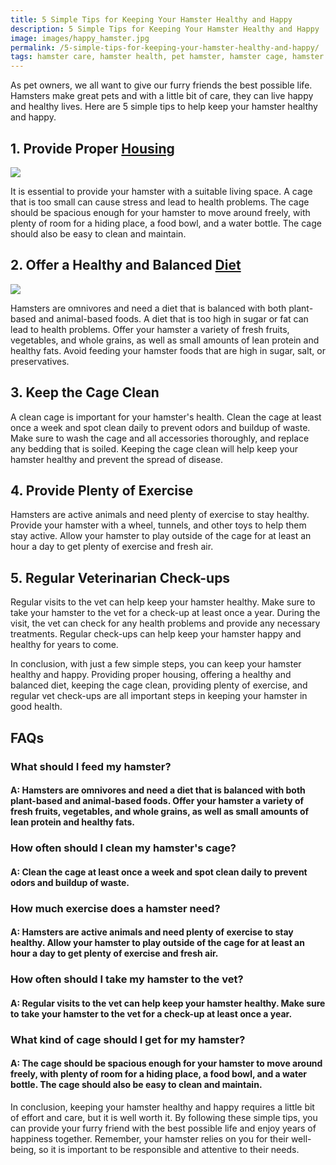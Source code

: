 ```yaml
---
title: 5 Simple Tips for Keeping Your Hamster Healthy and Happy
description: 5 Simple Tips for Keeping Your Hamster Healthy and Happy
image: images/happy_hamster.jpg
permalink: /5-simple-tips-for-keeping-your-hamster-healthy-and-happy/
tags: hamster care, hamster health, pet hamster, hamster cage, hamster nutrition, hamster exercise, hamster toys, hamster grooming, hamster vet visit, hamster happiness
---
```



As pet owners, we all want to give our furry friends the best possible life. Hamsters make great pets and with a little bit of care, they can live happy and healthy lives. Here are 5 simple tips to help keep your hamster healthy and happy.

## 1. Provide Proper [Housing](https://amzn.to/3YUxa5C)

<a href="https://www.amazon.com/BUCATSTATE-Transparent-Habitats-Stackable-Hamsters/dp/B09SQ1MHHL?crid=2551TUFSR1M5B&keywords=hamster+housing&qid=1679312566&sprefix=hamster+housing%2Caps%2C241&sr=8-11&linkCode=li2&tag=forpetswith01-20&linkId=49402ae4a9ba2d761dd9a6832b863ada&language=en_US&ref_=as_li_ss_il" target="_blank"><img border="0" src="//ws-na.amazon-adsystem.com/widgets/q?_encoding=UTF8&ASIN=B09SQ1MHHL&Format=_SL160_&ID=AsinImage&MarketPlace=US&ServiceVersion=20070822&WS=1&tag=forpetswith01-20&language=en_US" ></a><img src="https://ir-na.amazon-adsystem.com/e/ir?t=forpetswith01-20&language=en_US&l=li2&o=1&a=B09SQ1MHHL" width="1" height="1" border="0" alt="" style="border:none !important; margin:0px !important;" />

It is essential to provide your hamster with a suitable living space. A cage that is too small can cause stress and lead to health problems. The cage should be spacious enough for your hamster to move around freely, with plenty of room for a hiding place, a food bowl, and a water bottle. The cage should also be easy to clean and maintain.

## 2. Offer a Healthy and Balanced [Diet](https://amzn.to/3JSQa0b)

<a href="https://www.amazon.com/Kaytee-Forti-Health-Hamster-3-Pound/dp/B001PLESBK?crid=281I8UYY6O0WU&keywords=hamster+food&qid=1679312953&sprefix=hamster+food%2Caps%2C247&sr=8-3&linkCode=li2&tag=forpetswith01-20&linkId=becd1d4a2471082f8f2d43b2fb4e3814&language=en_US&ref_=as_li_ss_il" target="_blank"><img border="0" src="//ws-na.amazon-adsystem.com/widgets/q?_encoding=UTF8&ASIN=B001PLESBK&Format=_SL160_&ID=AsinImage&MarketPlace=US&ServiceVersion=20070822&WS=1&tag=forpetswith01-20&language=en_US" ></a><img src="https://ir-na.amazon-adsystem.com/e/ir?t=forpetswith01-20&language=en_US&l=li2&o=1&a=B001PLESBK" width="1" height="1" border="0" alt="" style="border:none !important; margin:0px !important;" />

Hamsters are omnivores and need a diet that is balanced with both plant-based and animal-based foods. A diet that is too high in sugar or fat can lead to health problems. Offer your hamster a variety of fresh fruits, vegetables, and whole grains, as well as small amounts of lean protein and healthy fats. Avoid feeding your hamster foods that are high in sugar, salt, or preservatives.

## 3. Keep the Cage Clean
A clean cage is important for your hamster's health. Clean the cage at least once a week and spot clean daily to prevent odors and buildup of waste. Make sure to wash the cage and all accessories thoroughly, and replace any bedding that is soiled. Keeping the cage clean will help keep your hamster healthy and prevent the spread of disease.

## 4. Provide Plenty of Exercise
Hamsters are active animals and need plenty of exercise to stay healthy. Provide your hamster with a wheel, tunnels, and other toys to help them stay active. Allow your hamster to play outside of the cage for at least an hour a day to get plenty of exercise and fresh air.

## 5. Regular Veterinarian Check-ups
Regular visits to the vet can help keep your hamster healthy. Make sure to take your hamster to the vet for a check-up at least once a year. During the visit, the vet can check for any health problems and provide any necessary treatments. Regular check-ups can help keep your hamster happy and healthy for years to come.

In conclusion, with just a few simple steps, you can keep your hamster healthy and happy. Providing proper housing, offering a healthy and balanced diet, keeping the cage clean, providing plenty of exercise, and regular vet check-ups are all important steps in keeping your hamster in good health.

## FAQs
### What should I feed my hamster?
#### A: Hamsters are omnivores and need a diet that is balanced with both plant-based and animal-based foods. Offer your hamster a variety of fresh fruits, vegetables, and whole grains, as well as small amounts of lean protein and healthy fats.

### How often should I clean my hamster's cage?
#### A: Clean the cage at least once a week and spot clean daily to prevent odors and buildup of waste.

### How much exercise does a hamster need?
#### A: Hamsters are active animals and need plenty of exercise to stay healthy. Allow your hamster to play outside of the cage for at least an hour a day to get plenty of exercise and fresh air.

### How often should I take my hamster to the vet?
#### A: Regular visits to the vet can help keep your hamster healthy. Make sure to take your hamster to the vet for a check-up at least once a year.

### What kind of cage should I get for my hamster?
#### A: The cage should be spacious enough for your hamster to move around freely, with plenty of room for a hiding place, a food bowl, and a water bottle. The cage should also be easy to clean and maintain.


In conclusion, keeping your hamster healthy and happy requires a little bit of effort and care, but it is well worth it. By following these simple tips, you can provide your furry friend with the best possible life and enjoy years of happiness together. Remember, your hamster relies on you for their well-being, so it is important to be responsible and attentive to their needs.
